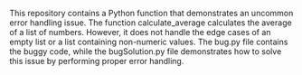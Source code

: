 This repository contains a Python function that demonstrates an uncommon error handling issue. The function calculate_average calculates the average of a list of numbers. However, it does not handle the edge cases of an empty list or a list containing non-numeric values. The bug.py file contains the buggy code, while the bugSolution.py file demonstrates how to solve this issue by performing proper error handling.